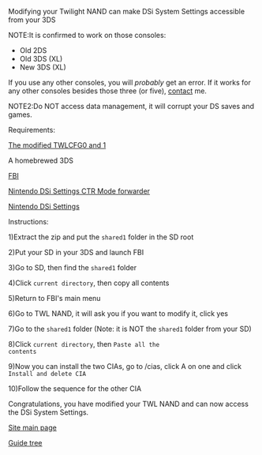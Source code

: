 Modifying your Twilight NAND can make DSi System Settings accessible from your 3DS

NOTE:It is confirmed to work on those consoles:

* Old 2DS
* Old 3DS (XL)
* New 3DS (XL)

If you use any other consoles, you will *probably* get an error. If it works for any other consoles besides those three (or five), [contact](https://idkwhereisthisname.github.io/contact) me.

NOTE2:Do NOT access data management, it will corrupt your DS saves and games.

Requirements:

[The modified TWLCFG0 and 1](https://drive.google.com/drive/folders/1BaRmL3NAzqO7PD_RU0hx9uhBVJG4Fopn?usp=drive_link)

A homebrewed 3DS

[FBI](https://github.com/Steveice10/FBI/)

[Nintendo DSi Settings CTR Mode forwarder](https://hshop.erista.me/t/6826)

[Nintendo DSi Settings](https://hshop.erista.me/t/6824)

Instructions:

1)Extract the zip and put the <code>shared1</code> folder in the SD root

2)Put your SD in your 3DS and launch FBI

3)Go to SD, then find the <code>shared1</code> folder

4)Click <code>current directory</code>, then copy all contents

5)Return to FBI's main menu

6)Go to TWL NAND, it will ask you if you want to modify it, click yes

7)Go to the <code>shared1</code> folder (Note: it is NOT the <code>shared1</code> folder from your SD)

8)Click <code>current directory</code>, then <code>Paste all the contents</code>

9)Now you can install the two CIAs, go to /cias, click A on one and click <code>Install and delete CIA</code>

10)Follow the sequence for the other CIA

Congratulations, you have modified your TWL NAND and can now access the DSi System Settings.

[Site main page](https://idkwhereisthisname.github.io)

[Guide tree](https://idkwhereisthisname.github.io/guides/guidetree)
